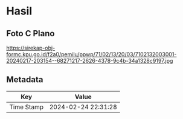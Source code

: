 # Hasil

## Foto C Plano

https://sirekap-obj-formc.kpu.go.id/f2a0/pemilu/ppwp/71/02/13/20/03/7102132003001-20240217-203154--68271217-2626-4378-9c4b-34a1328c9197.jpg


## Metadata

| Key        | Value               |
| ---------- | ------------------- |
| Time Stamp | 2024-02-24 22:31:28 |



